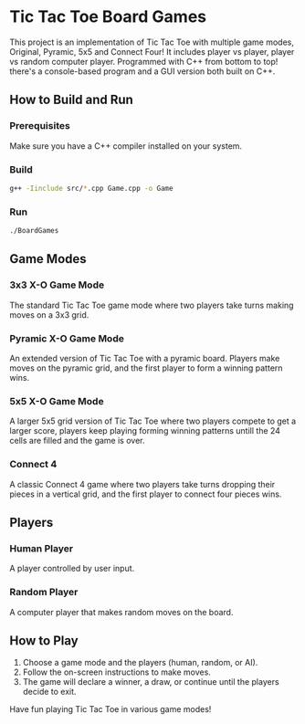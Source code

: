 # Tic Tac Toe Board Games

This project is an implementation of Tic Tac Toe with multiple game modes, Original, Pyramic, 5x5 and Connect Four! 
It includes player vs player, player vs random computer player. Programmed with C++ from bottom to top!
there's a console-based program and a GUI version both built on C++.

## How to Build and Run
### Prerequisites

Make sure you have a C++ compiler installed on your system.

### Build

```bash
g++ -Iinclude src/*.cpp Game.cpp -o Game
```

### Run

```bash
./BoardGames
```

## Game Modes
### 3x3 X-O Game Mode
The standard Tic Tac Toe game mode where two players take turns making moves on a 3x3 grid.

### Pyramic X-O Game Mode
An extended version of Tic Tac Toe with a pyramic board. Players make moves on the pyramic grid, 
and the first player to form a winning pattern wins.

### 5x5 X-O Game Mode
A larger 5x5 grid version of Tic Tac Toe where two players compete to get a larger score,
players keep playing forming winning patterns untill the 24 cells are filled and the game is over.

### Connect 4
A classic Connect 4 game where two players take turns dropping their pieces in a vertical grid, and the first player to connect four pieces wins.

## Players
### Human Player
A player controlled by user input.

### Random Player
A computer player that makes random moves on the board.

## How to Play
1. Choose a game mode and the players (human, random, or AI). <br>
2. Follow the on-screen instructions to make moves. <br>
3. The game will declare a winner, a draw, or continue until the players decide to exit. <br>

Have fun playing Tic Tac Toe in various game modes!
